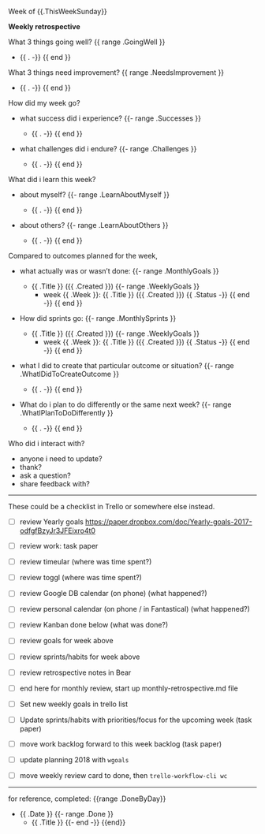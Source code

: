 Week of {{.ThisWeekSunday}}

**Weekly retrospective**

What 3 things going well?
{{ range .GoingWell }}
- {{ . -}}
{{ end }}

What 3 things need improvement?
{{ range .NeedsImprovement }}
- {{ . -}}
{{ end }}


How did my week go?

- what success did i experience?
{{- range .Successes }}
    - {{ . -}}
{{ end }}

- what challenges did i endure?
{{- range .Challenges }}
    - {{ . -}}
{{ end }}

What did i learn this week?

- about myself?
{{- range .LearnAboutMyself }}
    - {{ . -}}
{{ end }}

- about others?
{{- range .LearnAboutOthers }}
    - {{ . -}}
{{ end }}

Compared to outcomes planned for the week,

- what actually was or wasn’t done:
{{- range .MonthlyGoals }}
    - {{ .Title }} ({{ .Created }})
    {{- range .WeeklyGoals }}
        - week {{ .Week }}: {{ .Title }} ({{ .Created }}) {{ .Status -}}
    {{ end -}}
{{ end }}

- How did sprints go:
{{- range .MonthlySprints }}
    - {{ .Title }} ({{ .Created }})
    {{- range .WeeklyGoals }}
        - week {{ .Week }}: {{ .Title }} ({{ .Created }}) {{ .Status -}}
    {{ end -}}
{{ end }}

- what I did to create that particular outcome or situation?
{{- range .WhatIDidToCreateOutcome }}
    - {{ . -}}
{{ end }}

- What do i plan to do differently or the same next week?
{{- range .WhatIPlanToDoDifferently }}
    - {{ . -}}
{{ end }}

Who did i interact with?
- anyone i need to update?
- thank?
- ask a question?
- share feedback with?

----
These could be a checklist in Trello or somewhere else instead.

- [ ] review Yearly goals https://paper.dropbox.com/doc/Yearly-goals-2017-odfgfBzyJr3JFEixro4t0
- [ ] review work: task paper
- [ ] review timeular (where was time spent?)
- [ ] review toggl (where was time spent?)
- [ ] review Google DB calendar (on phone) (what happened?)
- [ ] review personal calendar (on phone / in Fantastical) (what happened?)
- [ ] review Kanban done below (what was done?)
- [ ] review goals for week above
- [ ] review sprints/habits for week above
- [ ] review retrospective notes in Bear

- [ ] end here for monthly review, start up monthly-retrospective.md file

- [ ] Set new weekly goals in trello list
- [ ] Update sprints/habits with priorities/focus for the upcoming week (task paper)
- [ ] move work backlog forward to this week backlog (task paper)
- [ ] update planning 2018 with `wgoals`
- [ ] move weekly review card to done, then `trello-workflow-cli wc`

----


for reference, completed:
{{range .DoneByDay}}
- {{ .Date }}
{{- range .Done }}
    - {{ .Title }}
{{- end -}}
{{end}}
